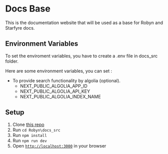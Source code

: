 # Docs Base

This is the documentation website that will be used as a base for Robyn and Starfyre docs.

## Environment Variables

To set the enviroment variables, you have to create a .env file in docs_src folder.

Here are some environment variables, you can set :

- To provide search functionality by algolia (optional).
  - NEXT_PUBLIC_ALGOLIA_APP_ID
  - NEXT_PUBLIC_ALGOLIA_API_KEY
  - NEXT_PUBLIC_ALGOLIA_INDEX_NAME

## Setup

1. Clone [this repo](https://github.com/sparckles/Robyn)
2. Run `cd Robyn\docs_src`
3. Run `npm install`
4. Run `npm run dev`
5. Open [`http://localhost:3000`](http://localhost:3000) in your browser
